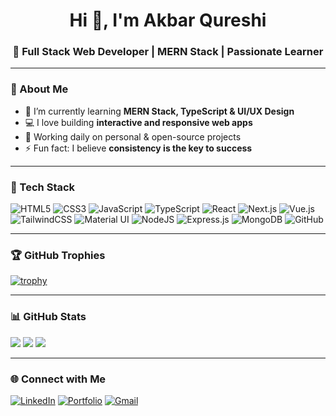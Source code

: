 <h1 align="center">Hi 👋, I'm Akbar Qureshi</h1>
<h3 align="center">🚀 Full Stack Web Developer | MERN Stack | Passionate Learner</h3>

---

### 💫 About Me
- 🌱 I’m currently learning **MERN Stack, TypeScript & UI/UX Design**
- 💻 I love building **interactive and responsive web apps**
- 🔭 Working daily on personal & open-source projects
- ⚡ Fun fact: I believe **consistency is the key to success**

---

### 🧰 Tech Stack
![HTML5](https://img.shields.io/badge/html5-%23E34F26.svg?style=for-the-badge&logo=html5&logoColor=white)
![CSS3](https://img.shields.io/badge/css3-%231572B6.svg?style=for-the-badge&logo=css3&logoColor=white)
![JavaScript](https://img.shields.io/badge/javascript-%23323330.svg?style=for-the-badge&logo=javascript&logoColor=%23F7DF1E)
![TypeScript](https://img.shields.io/badge/typescript-%23007ACC.svg?style=for-the-badge&logo=typescript&logoColor=white)
![React](https://img.shields.io/badge/react-%2320232a.svg?style=for-the-badge&logo=react&logoColor=%2361DAFB)
![Next.js](https://img.shields.io/badge/next.js-black?style=for-the-badge&logo=next.js&logoColor=white)
![Vue.js](https://img.shields.io/badge/vue.js-%2335495e.svg?style=for-the-badge&logo=vue.js&logoColor=%234FC08D)
![TailwindCSS](https://img.shields.io/badge/tailwindcss-%2338B2AC.svg?style=for-the-badge&logo=tailwind-css&logoColor=white)
![Material UI](https://img.shields.io/badge/Material%20UI-%230081CB.svg?style=for-the-badge&logo=mui&logoColor=white)
![NodeJS](https://img.shields.io/badge/node.js-6DA55F?style=for-the-badge&logo=node.js&logoColor=white)
![Express.js](https://img.shields.io/badge/express.js-%23404d59.svg?style=for-the-badge&logo=express&logoColor=%2361DAFB)
![MongoDB](https://img.shields.io/badge/MongoDB-%234ea94b.svg?style=for-the-badge&logo=mongodb&logoColor=white)
![GitHub](https://img.shields.io/badge/github-%23121011.svg?style=for-the-badge&logo=github&logoColor=white)

---

### 🏆 GitHub Trophies
[![trophy](https://github-profile-trophy.vercel.app/?username=hassan-qureshii&theme=onedark&no-frame=true&margin-w=5)](https://github.com/ryo-ma/github-profile-trophy)

---

### 📊 GitHub Stats
![](https://github-readme-stats.vercel.app/api?username=hassan-qureshii&theme=react&hide_border=false&include_all_commits=true&count_private=true)
![](https://github-readme-streak-stats.herokuapp.com/?user=hassan-qureshii&theme=react&hide_border=false)
![](https://github-readme-stats.vercel.app/api/top-langs/?username=hassan-qureshii&theme=react&hide_border=false&layout=compact)

---

### 🌐 Connect with Me
[![LinkedIn](https://img.shields.io/badge/LinkedIn-%230077B5.svg?style=for-the-badge&logo=linkedin&logoColor=white)](https://https://www.linkedin.com/in/akbar-qureshi-8634b530b/)
[![Portfolio](https://img.shields.io/badge/Portfolio-%23000000.svg?style=for-the-badge&logo=firefox&logoColor=white)](https://my-portfolio-theta-hazel-i717o3xaea.vercel.app/)
[![Gmail](https://img.shields.io/badge/Gmail-D14836?style=for-the-badge&logo=gmail&logoColor=white)](mailto:hassanqureshi8886@gmail.com)
